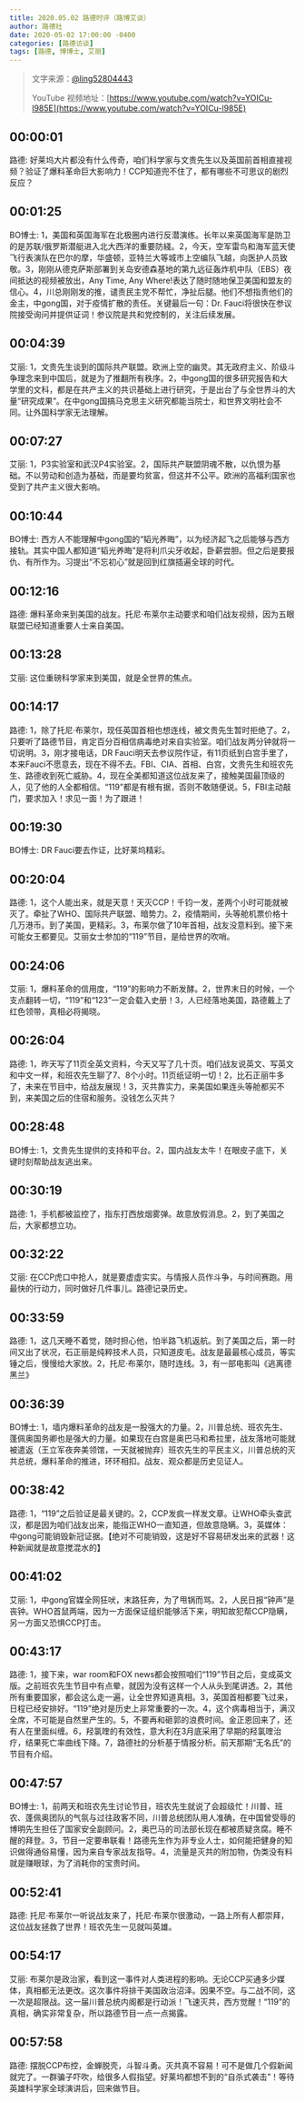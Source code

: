```yaml
---
title: 2020.05.02 路德时评（路博艾谈）
author: 路德社
date: 2020-05-02 17:00:00 -0400
categories: [路德访谈]
tags: [路德, 博博士, 艾丽]
---
```


> 文字来源：[@ling52804443](https://twitter.com/ling52804443)
>
> YouTube 视频地址：[https://www.youtube.com/watch?v=YOICu-l985E](https://www.youtube.com/watch?v=YOICu-l985E)

## 00:00:01

路德: 好莱坞大片都没有什么传奇，咱们科学家与文贵先生以及英国前首相直接视频？验证了爆料革命巨大影响力！CCP知道兜不住了，都有哪些不可思议的剧烈反应？

## 00:01:25

BO博士: 1，美国和英国海军在北极圈内进行反潜演练。长年以来英国海军是防卫的是苏联/俄罗斯潜艇进入北大西洋的重要防綫。2，今天，空军雷鸟和海军蓝天使飞行表演队在巴尔的摩，华盛顿，亚特兰大等城市上空编队飞越，向医护人员致敬。3，刚刚从德克萨斯部署到关岛安德森基地的第九远征轰炸机中队（EBS）夜间抵达的视频被放出，Any Time, Any Where!表达了随时随地保卫美国和盟友的信心。4，川总刚刚发的推，谴责民主党不帮忙，净扯后腿。他们不想指责他们的金主，中gong国，对于疫情扩散的责任。关键最后一句：Dr. Fauci将很快在参议院接受询问并提供证词！参议院是共和党控制的，关注后续发展。

## 00:04:39

艾丽: 1，文贵先生谈到的国际共产联盟。欧洲上空的幽灵。其无政府主义、阶级斗争理念来到中国后，就是为了推翻所有秩序。2，中gong国的很多研究报告和大学里的文科，都是在共产主义的共识基础上进行研究，于是出台了与全世界斗的大量“研究成果”。在中gong国搞马克思主义研究都能当院士，和世界文明社会不同。让外国科学家无法理解。

## 00:07:27

艾丽: 1，P3实验室和武汉P4实验室。2，国际共产联盟阴魂不散，以仇恨为基础。不以劳动和创造为基础，而是要均贫富，但这并不公平。欧洲的高福利国家也受到了共产主义很大影响。

## 00:10:44

BO博士: 西方人不能理解中gong国的“韬光养晦”，以为经济起飞之后能够与西方接轨。其实中国人都知道“韬光养晦”是将利爪尖牙收起，卧薪尝胆。但之后是要报仇、有所作为。习提出“不忘初心”就是回到红旗插遍全球的时代。

## 00:12:16

路德: 爆料革命来到美国的战友。托尼·布莱尔主动要求和咱们战友视频，因为五眼联盟已经知道重要人士来自美国。

## 00:13:28

艾丽: 这位重磅科学家来到美国，就是全世界的焦点。

## 00:14:17

路德: 1，除了托尼·布莱尔，现任英国首相也想连线，被文贵先生暂时拒绝了。2，只要听了路德节目，肯定百分百相信病毒绝对来自实验室。咱们战友两分钟就将一切说明。3，刚才接电话，DR Fauci明天去参议院作证，有11页纸到白宫手里了，本来Fauci不愿意去，现在不得不去。FBI、CIA、首相、白宫，文贵先生和班农先生、路德收到死亡威胁。4，现在全美都知道这位战友来了，接触美国最顶级的人，见了他的人全都相信。“119”都是有根有据，否则不敢随便说。5，FBI主动敲门，要求加入！求见一面！为了跟进！

## 00:19:30

BO博士: DR Fauci要去作证，比好莱坞精彩。

## 00:20:04

路德: 1，这个人能出来，就是天意！天灭CCP！千钧一发，差两个小时可能就被灭了。牵扯了WHO、国际共产联盟、暗势力。2，疫情期间，头等舱机票价格十几万港币。到了美国，更精彩。3，布莱尔做了10年首相，战友没意料到。接下来可能女王都要见。艾丽女士参加的“119”节目，是给世界的吹哨。

## 00:24:06

艾丽: 1，爆料革命的信用度，“119”的影响力不断发酵。2，世界末日的时候，一个支点翻转一切，“119”和“123”一定会载入史册！3，人已经落地美国，路德戴上了红色领带，真相必将揭晓。

## 00:26:04

路德: 1，昨天写了11页全英文资料，今天又写了几十页。咱们战友说英文、写英文和中文一样，和班农先生聊了7、8个小时。11页纸证明一切！2，比石正丽牛多了，未来在节目中，给战友展现！3，灭共靠实力，来美国如果连头等舱都买不到，来美国之后的住宿和服务。没钱怎么灭共？

## 00:28:48

BO博士: 1，文贵先生提供的支持和平台。2，国内战友太牛！在眼皮子底下，关键时刻帮助战友逃出来。

## 00:30:19

路德: 1，手机都被监控了，指东打西放烟雾弹。故意放假消息。2，到了美国之后，大家都想立功。

## 00:32:22

艾丽: 在CCP虎口中抢人，就是要虚虚实实。与情报人员作斗争，与时间赛跑。用最快的行动力，同时做好几件事儿。路德记录历史。

## 00:33:59

路德: 1，这几天睡不着觉，随时担心他，怕半路飞机返航。到了美国之后，第一时间又出了状况，石正丽是纯粹技术人员，只知道皮毛。战友是最最核心成员，等实锤之后，慢慢给大家放。2，托尼·布莱尔，随时连线。3，有一部电影叫《逃离德黑兰》

## 00:36:39

BO博士: 1，墙内爆料革命的战友是一股强大的力量。2，川普总统、班农先生、蓬佩奥国务卿也是强大的力量。如果现在白宫是奥巴马和希拉里，战友落地可能就被遣返（王立军夜奔美领馆，一天就被抛弃）班农先生的平民主义，川普总统的灭共总统，爆料革命的推进，环环相扣。战友、观众都是历史见证人。

## 00:38:42

路德: 1，“119”之后验证是最关键的。2，CCP发疯一样发文章。让WHO牵头查武汉，都是因为咱们战友出来，能指正WHO一直知道，但故意隐瞒。3，英媒体：中gong可能销毁新冠证据。【绝对不可能销毁，这是好不容易研发出来的武器！这种新闻就是故意搅混水的】

## 00:41:02

艾丽: 1，中gong官媒全网狂吠，末路狂奔，为了甩锅而骂。2，人民日报“钟声”是丧钟。WHO首鼠两端，因为一方面保证组织能够活下来，明知故犯帮CCP隐瞒，另一方面又恐惧CCP打击。

## 00:43:17

路德: 1，接下来，war room和FOX news都会按照咱们“119”节目之后，变成英文版。之前班农先生节目中有点晕，就因为没有这样一个人从头到尾讲透。2，其他所有重要国家，都会这么走一遍，让全世界知道真相。3，英国首相都要飞过来，日程已经安排好。“119”绝对是历史上非常重要的一次。4，这个病毒相当于，满汉全席，不可能是自然里产生的。5，不要再和砸郭的浪费时间。金正恩回来了，还有人在里面纠缠。6，羟氯喹的有效性，意大利在3月底采用了早期的羟氯喹治疗，结果死亡率曲线下降。7，路德社的分析基于情报分析。前天那期“无名氏”的节目有介绍。

## 00:47:57

BO博士: 1，前两天和班农先生讨论节目，班农先生就说了会超级忙！川普、班农、蓬佩奥团队的气氛与过往政客不同，川普总统团队用人准确，在中国曾受辱的博明先生担任了国家安全副顾问。2，奥巴马的司法部长现在都被质疑贪腐。睡不醒的拜登。3，节目一定要串联看！路德先生作为非专业人士，如何能把健身的知识做得通俗易懂，因为来自专家战友指导。4，流量是灭共的附加物，伪类没有料就是赚眼球，为了消耗你的宝贵时间。

## 00:52:41

路德: 托尼·布莱尔一听说战友来了，托尼·布莱尔很激动，一路上所有人都崇拜，这位战友拯救了世界！班农先生一见就叫英雄。

## 00:54:17

艾丽: 布莱尔是政治家，看到这一事件对人类进程的影响。无论CCP买通多少媒体，真相都无法更改。这次事件将排干美国政治沼泽。因果不空。与二战不同，这一次是超限战。这一届川普总统内阁都是行动派！飞速灭共，西方觉醒！“119”的真相，确实非常复杂，所以路德节目一点一点揭露。

## 00:57:58

路德: 摆脱CCP布控，金蝉脱壳，斗智斗勇。灭共真不容易！可不是做几个假新闻就完了。一群骗子吓吹，给很多人假指望。好莱坞都想不到的“自杀式袭击”！等待英雄科学家全球演讲后，回来做节目。

